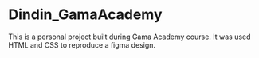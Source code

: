 # Dindin_GamaAcademy
This is a personal project built during Gama Academy course. It was used HTML and CSS to reproduce a figma design.
